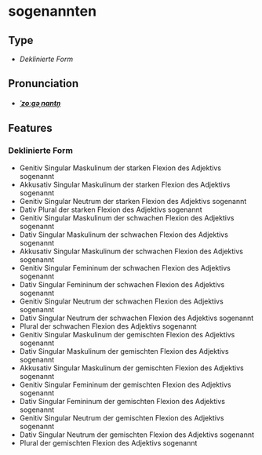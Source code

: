 # sogenannten
## Type
- _Deklinierte Form_
## Pronunciation
- **_[ˈzoːɡəˌnantn̩](https://commons.wikimedia.org/wiki/File:De-sogenannten.ogg)_**
## Features
### Deklinierte Form
- Genitiv Singular Maskulinum der starken Flexion des Adjektivs sogenannt
- Akkusativ Singular Maskulinum der starken Flexion des Adjektivs sogenannt
- Genitiv Singular Neutrum der starken Flexion des Adjektivs sogenannt
- Dativ Plural der starken Flexion des Adjektivs sogenannt
- Genitiv Singular Maskulinum der schwachen Flexion des Adjektivs sogenannt
- Dativ Singular Maskulinum der schwachen Flexion des Adjektivs sogenannt
- Akkusativ Singular Maskulinum der schwachen Flexion des Adjektivs sogenannt
- Genitiv Singular Femininum der schwachen Flexion des Adjektivs sogenannt
- Dativ Singular Femininum der schwachen Flexion des Adjektivs sogenannt
- Genitiv Singular Neutrum der schwachen Flexion des Adjektivs sogenannt
- Dativ Singular Neutrum der schwachen Flexion des Adjektivs sogenannt
- Plural der schwachen Flexion des Adjektivs sogenannt
- Genitiv Singular Maskulinum der gemischten Flexion des Adjektivs sogenannt
- Dativ Singular Maskulinum der gemischten Flexion des Adjektivs sogenannt
- Akkusativ Singular Maskulinum der gemischten Flexion des Adjektivs sogenannt
- Genitiv Singular Femininum der gemischten Flexion des Adjektivs sogenannt
- Dativ Singular Femininum der gemischten Flexion des Adjektivs sogenannt
- Genitiv Singular Neutrum der gemischten Flexion des Adjektivs sogenannt
- Dativ Singular Neutrum der gemischten Flexion des Adjektivs sogenannt
- Plural der gemischten Flexion des Adjektivs sogenannt

